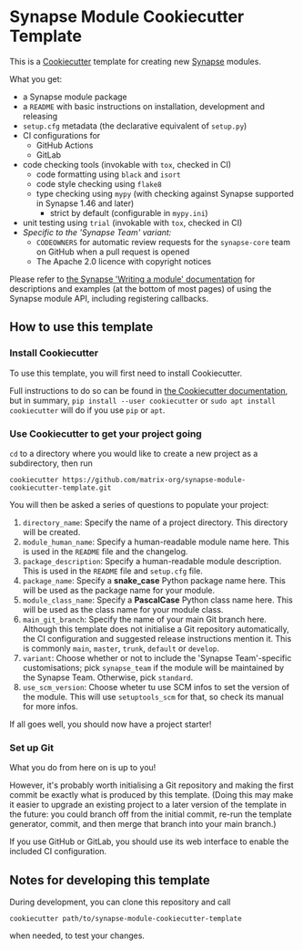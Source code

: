 # Synapse Module Cookiecutter Template

This is a [Cookiecutter] template for creating new [Synapse] modules.

[Cookiecutter]: https://pypi.org/project/cookiecutter/
[Synapse]: https://github.com/matrix-org/synapse

What you get:

* a Synapse module package
* a `README` with basic instructions on installation, development and releasing
* `setup.cfg` metadata (the declarative equivalent of `setup.py`)
* CI configurations for
  * GitHub Actions
  * GitLab
* code checking tools (invokable with `tox`, checked in CI)
  * code formatting using `black` and `isort`
  * code style checking using `flake8`
  * type checking using `mypy` (with checking against Synapse supported in
    Synapse 1.46 and later)
    * strict by default (configurable in `mypy.ini`)
* unit testing using `trial` (invokable with `tox`, checked in CI)
* *Specific to the 'Synapse Team' variant:*
  * `CODEOWNERS` for automatic review requests for the `synapse-core` team on
    GitHub when a pull request is opened
  * The Apache 2.0 licence with copyright notices

Please refer to [the Synapse 'Writing a module' documentation][synapse_writemodule]
for descriptions and examples (at the bottom of most pages) of using the Synapse
module API, including registering callbacks.

[synapse_writemodule]: https://matrix-org.github.io/synapse/develop/modules/writing_a_module.html

## How to use this template

### Install Cookiecutter

To use this template, you will first need to install Cookiecutter.

Full instructions to do so can be found in [the Cookiecutter documentation](https://cookiecutter.readthedocs.io/en/stable/installation.html),
but in summary, `pip install --user cookiecutter` or `sudo apt install cookiecutter`
will do if you use `pip` or `apt`.


### Use Cookiecutter to get your project going

`cd` to a directory where you would like to create a new project as a subdirectory, then run
```shell
cookiecutter https://github.com/matrix-org/synapse-module-cookiecutter-template.git
```

You will then be asked a series of questions to populate your project:

1. `directory_name`: Specify the name of a project directory.
   This directory will be created.
2. `module_human_name`: Specify a human-readable module name here.
   This is used in the `README` file and the changelog.
3. `package_description`: Specify a human-readable module description.
   This is used in the `README` file and `setup.cfg` file.
4. `package_name`: Specify a **snake_case** Python package name here.
   This will be used as the package name for your module.
5. `module_class_name`: Specify a **PascalCase** Python class name here.
   This will be used as the class name for your module class.
6. `main_git_branch`: Specify the name of your main Git branch here.
   Although this template does not initialise a Git repository automatically,
   the CI configuration and suggested release instructions mention it.
   This is commonly `main`, `master`, `trunk`, `default` or `develop`.
7. `variant`: Choose whether or not to include the 'Synapse Team'-specific
   customisations; pick `synapse_team` if the module will be maintained
   by the Synapse Team. Otherwise, pick `standard`.
8. `use_scm_version`: Choose wheter tu use SCM infos to set the version of the module.
   This will use `setuptools_scm` for that, so check its manual for more infos.


If all goes well, you should now have a project starter!


### Set up Git

What you do from here on is up to you!

However, it's probably worth initialising a Git repository and making the first
commit be exactly what is produced by this template.
(Doing this may make it easier to upgrade an existing project to a later version
of the template in the future: you could branch off from the initial commit,
re-run the template generator, commit, and then merge that branch into your main
branch.)

If you use GitHub or GitLab, you should use its web interface to enable the
included CI configuration.


## Notes for developing this template

During development, you can clone this repository and call
```shell
cookiecutter path/to/synapse-module-cookiecutter-template
```
when needed, to test your changes.
